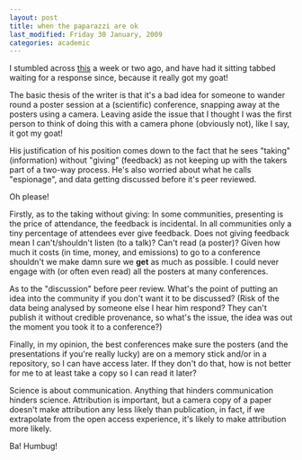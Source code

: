 ```yaml
---
layout: post
title: when the paparazzi are ok
last_modified: Friday 30 January, 2009
categories: academic
---
```

I stumbled across [this](http://network.nature.com/people/noah/blog/2008/09/10/poster-session-paparazzi) a week or two ago, and have had it sitting tabbed waiting for a response since, because it really got my goat!

The basic thesis of the writer is that it's a bad idea for someone to wander round a poster session at a (scientific) conference, snapping away at the posters using a camera. Leaving aside the issue that I thought I was the first person to think of doing this with a camera phone (obviously not), like I say, it got my goat!

His justification of his position comes down to the fact that he sees "taking" (information) without "giving" (feedback) as not keeping up with the takers part of a two-way process. He's also worried about what he calls "espionage", and data getting discussed before it's peer reviewed.

Oh please!

Firstly, as to the taking without giving: In some communities, presenting is the price of attendance, the feedback is incidental. In all communities only a tiny percentage of attendees ever give feedback. Does not giving feedback mean I can't/shouldn't listen (to a talk)? Can't read (a poster)? Given how much it costs (in time, money, and emissions) to go to a conference shouldn't we make damn sure we **get** as much as possible. I could never engage with (or often even read) all the posters at many conferences.

As to the "discussion" before peer review. What's the point of putting an idea into the community if you don't want it to be discussed? (Risk of the data being analysed by someone else I hear him respond? They can't publish it without credible provenance, so what's the issue, the idea was out the moment you took it to a conference?)

Finally, in my opinion, the best conferences make sure the posters (and the presentations if you're really lucky) are on a memory stick and/or in a repository, so I can have access later.  If they don't do that, how is not better for me to at least take a copy so I can read it later?

Science is about communication. Anything that hinders communication hinders science. Attribution is important, but a camera copy of a paper doesn't make attribution any less likely than publication, in fact, if we extrapolate from the open access experience, it's likely to make attribution more likely.

Ba! Humbug!
